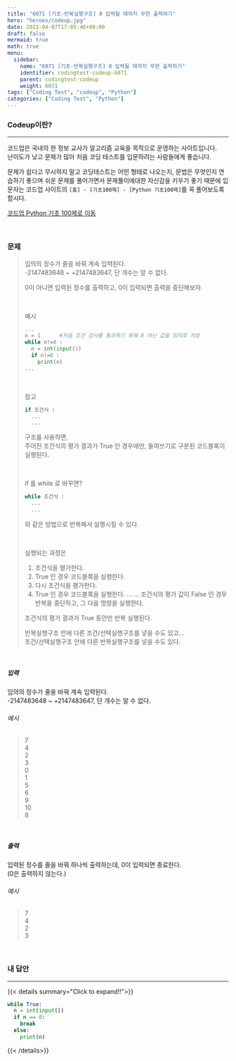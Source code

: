 ```yaml
---
title: "6071 [기초-반복실행구조] 0 입력될 때까지 무한 출력하기"
hero: "heroes/codeup.jpg"
date: 2022-04-07T17:05:46+09:00
draft: false
mermaid: true
math: true
menu:
  sidebar:
    name: "6071 [기초-반복실행구조] 0 입력될 때까지 무한 출력하기"
    identifier: codingtest-codeup-6071
    parent: codingtest-codeup
    weight: 6071
tags: ["Coding Test", "codeup", "Python"]
categories: ["Coding Test", "Python"]
---
```


### Codeup이란?
---
코드업은 국내의 한 정보 교사가 알고리즘 교육을 목적으로 운영하는 사이트입니다.\
난이도가 낮고 문제가 많아 처음 코딩 테스트를 입문하려는 사람들에게 좋습니다.

문제가 쉽다고 무시하지 말고 코딩테스트는 어떤 형태로 나오는지, 문법은 무엇인지 연습하기 좋으며 쉬운 문제를 풀어가면서 문제풀이에대한 자신감을 키우기 좋기 때문에 입문자는 코드업 사이트의 `[홈] - [기초100제] - [Python 기초100제]`를 꼭 풀어보도록 합시다.

[코드업 Python 기초 100제로 이동](https://codeup.kr/problemsetsol.php?psid=33)


&nbsp;

### 문제
> 임의의 정수가 줄을 바꿔 계속 입력된다.\
> -2147483648 ~ +2147483647, 단 개수는 알 수 없다.
> 
> 0이 아니면 입력된 정수를 출력하고, 0이 입력되면 출력을 중단해보자.
> 
> &nbsp;
> 
> 예시
> ```python
> ...
> n = 1      #처음 조건 검사를 통과하기 위해 0 아닌 값을 임의로 저장
> while n!=0 :
>   n = int(input())
>   if n!=0 :
>     print(n)
> ...
> ```
> 
> &nbsp;
> 
> 참고
> ```python
> if 조건식 :
>   ...
>   ...
> ```
> 
> 구조를 사용하면,\
> 주어진 조건식의 평가 결과가 True 인 경우에만, 들여쓰기로 구분된 코드블록이 실행된다.
> 
> &nbsp;
> 
> if 를 while 로 바꾸면?
> 
> ```python
> while 조건식 :
>   ...
>   ...
> ```
> 
> 와 같은 방법으로 반복해서 실행시킬 수 있다.
> 
> &nbsp;
> 
> 실행되는 과정은
> 1. 조건식을 평가한다.
> 2. True 인 경우 코드블록을 실행한다.
> 3. 다시 조건식을 평가한다.
> 4. True 인 경우 코드블록을 실행한다.
> ...
> ... 조건식의 평가 값이 False 인 경우 반복을 중단하고, 그 다음 명령을 실행한다.
> 
> 조건식의 평가 결과가 True 동안만 반복 실행된다. 
> 
> 반복실행구조 안에 다른 조건/선택실행구조를 넣을 수도 있고...\
> 조건/선택실행구조 안에 다른 반복실행구조를 넣을 수도 있다.


&nbsp;

##### 입력
임의의 정수가 줄을 바꿔 계속 입력된다.\
-2147483648 ~ +2147483647, 단 개수는 알 수 없다.
###### 예시
> 7\
> 4\
> 2\
> 3\
> 0\
> 1\
> 5\
> 6\
> 9\
> 10\
> 8

&nbsp;

##### 출력
입력된 정수를 줄을 바꿔 하나씩 출력하는데, 0이 입력되면 종료한다.\
(0은 출력하지 않는다.)
###### 예시
> 7\
> 4\
> 2\
> 3

&nbsp;

### 내 답안
---
{{< details summary="Click to expand!!">}}
```python
while True:
  n = int(input())
  if n == 0:
    break
  else:
    print(n)

```
{{< /details>}}